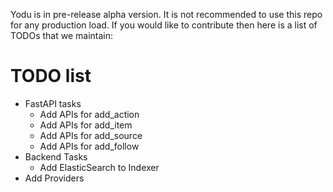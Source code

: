 Yodu is in pre-release alpha version.
It is not recommended to use this repo for any production load. If you would
like to contribute then here is a list of TODOs that we maintain:

# TODO list

- FastAPI tasks
    - Add APIs for add_action
    - Add APIs for add_item
    - Add APIs for add_source
    - Add APIs for add_follow
- Backend Tasks
    - Add ElasticSearch to Indexer
- Add Providers
